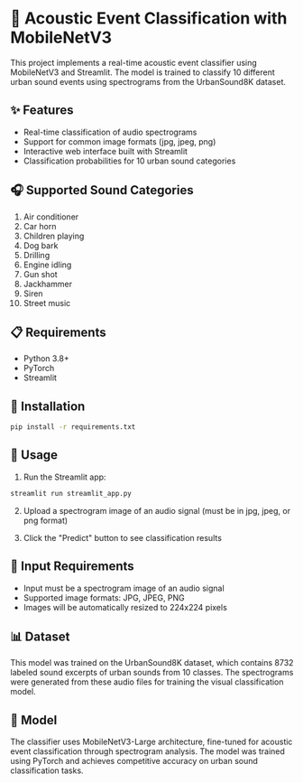 # 🎵 Acoustic Event Classification with MobileNetV3

This project implements a real-time acoustic event classifier using MobileNetV3 and Streamlit. The model is trained to classify 10 different urban sound events using spectrograms from the UrbanSound8K dataset.

## ✨ Features

- Real-time classification of audio spectrograms
- Support for common image formats (jpg, jpeg, png)
- Interactive web interface built with Streamlit
- Classification probabilities for 10 urban sound categories

## 🎧 Supported Sound Categories

1. Air conditioner
2. Car horn
3. Children playing
4. Dog bark
5. Drilling
6. Engine idling
7. Gun shot
8. Jackhammer
9. Siren
10. Street music

## 📋 Requirements

- Python 3.8+
- PyTorch
- Streamlit

## 🚀 Installation

```bash
pip install -r requirements.txt
```

## 📱 Usage

1. Run the Streamlit app:
```bash
streamlit run streamlit_app.py
```

2. Upload a spectrogram image of an audio signal (must be in jpg, jpeg, or png format)

3. Click the "Predict" button to see classification results

## 📄 Input Requirements

- Input must be a spectrogram image of an audio signal
- Supported image formats: JPG, JPEG, PNG
- Images will be automatically resized to 224x224 pixels

## 📊 Dataset

This model was trained on the UrbanSound8K dataset, which contains 8732 labeled sound excerpts of urban sounds from 10 classes. The spectrograms were generated from these audio files for training the visual classification model.

## 🤖 Model

The classifier uses MobileNetV3-Large architecture, fine-tuned for acoustic event classification through spectrogram analysis. The model was trained using PyTorch and achieves competitive accuracy on urban sound classification tasks.
